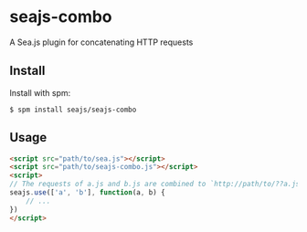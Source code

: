 seajs-combo
============

A Sea.js plugin for concatenating HTTP requests


Install
-------

Install with spm:

    $ spm install seajs/seajs-combo


Usage
-----

```html
<script src="path/to/sea.js"></script>
<script src="path/to/seajs-combo.js"></script>
<script>
// The requests of a.js and b.js are combined to `http://path/to/??a.js,b.js`
seajs.use(['a', 'b'], function(a, b) {
    // ...
})
</script>
```
